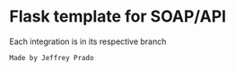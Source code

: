 # Flask template for SOAP/API
Each integration is in its respective branch

```
Made by Jeffrey Prado
```
